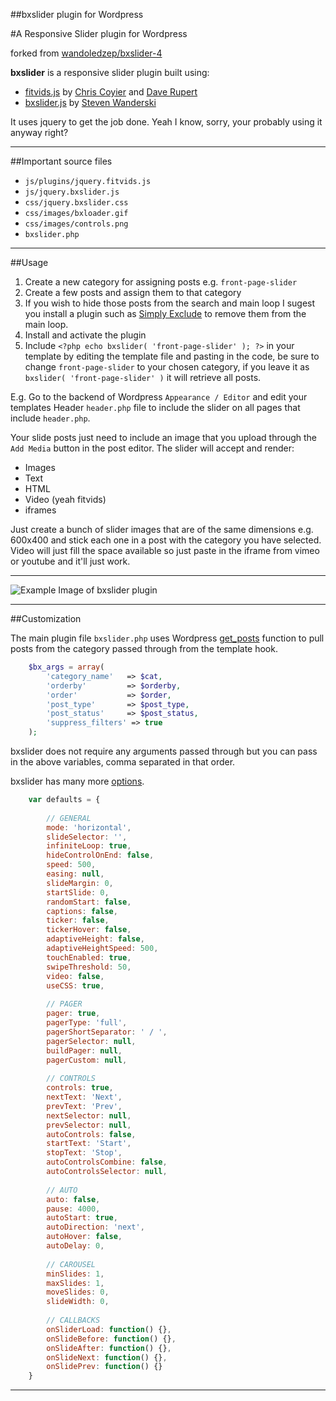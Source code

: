 ##bxslider plugin for Wordpress

#A Responsive Slider plugin for Wordpress

forked from [wandoledzep/bxslider-4](http://github.com/wandoledzep/bxslider-4)

__bxslider__ is a responsive slider plugin built using:

*	[fitvids.js](http://fitvidsjs.com/) by [Chris Coyier](http://css-tricks.com "CSS-Tricks") and [Dave Rupert](http://daverupert.com "Paravel")
*	[bxslider.js](http://bxslider.com/) by [Steven Wanderski](http://stevenwanderski.com "bxSlider")

It uses jquery to get the job done. Yeah I know, sorry, your probably using it anyway right?

* * *

##Important source files

*	`js/plugins/jquery.fitvids.js`
*	`js/jquery.bxslider.js`
*	`css/jquery.bxslider.css`
*	`css/images/bxloader.gif`
*	`css/images/controls.png`
*	`bxslider.php`

* * *

##Usage

1.	Create a new category for assigning posts e.g. `front-page-slider`
2.	Create a few posts and assign them to that category
3.	If you wish to hide those posts from the search and main loop I sugest you install a plugin such as [Simply Exclude](http://www.codehooligans.com/projects/wordpress/simply-exclude/) to remove them from the main loop.
4.	Install and activate the plugin
5.	Include `<?php echo bxslider( 'front-page-slider' ); ?>` in your template by editing the template file and pasting in the code, be sure to change `front-page-slider` to your chosen category, if you leave it as `bxslider( 'front-page-slider' )` it will retrieve all posts.


E.g. Go to the backend of Wordpress `Appearance / Editor` and edit your templates Header `header.php` file to include the slider on all pages that include `header.php`.

Your slide posts just need to include an image that you upload through the `Add Media` button in the post editor. 
The slider will accept and render: 
*	Images
*	Text
*	HTML
*	Video (yeah fitvids)
*	iframes

Just create a bunch of slider images that are of the same dimensions e.g. 600x400 and stick each one in a post with the category you have selected. Video will just fill the space available so just paste in the iframe from vimeo or youtube and it'll just work.

* * *

![Example Image of bxslider plugin](https://raw.github.com/flxa/bxslider-4/master/img/screenshot.jpg "Example of bxslider with vimeo video")

* * *

##Customization

The main plugin file `bxslider.php` uses Wordpress [get_posts](http://codex.wordpress.org/Template_Tags/get_posts) function to pull posts from the category passed through from the template hook.

```php
    $bx_args = array(
        'category_name'   => $cat,
        'orderby'         => $orderby,
        'order'           => $order,
        'post_type'       => $post_type,
        'post_status'     => $post_status,
        'suppress_filters' => true 
    );
```
bxslider does not require any arguments passed through but you can pass in the above variables, comma separated in that order.

bxslider has many more [options](http://bxslider.com/options).

```javascript
	var defaults = {
		
		// GENERAL
		mode: 'horizontal',
		slideSelector: '',
		infiniteLoop: true,
		hideControlOnEnd: false,
		speed: 500,
		easing: null,
		slideMargin: 0,
		startSlide: 0,
		randomStart: false,
		captions: false,
		ticker: false,
		tickerHover: false,
		adaptiveHeight: false,
		adaptiveHeightSpeed: 500,
		touchEnabled: true,
		swipeThreshold: 50,
		video: false,
		useCSS: true,
		
		// PAGER
		pager: true,
		pagerType: 'full',
		pagerShortSeparator: ' / ',
		pagerSelector: null,
		buildPager: null,
		pagerCustom: null,
		
		// CONTROLS
		controls: true,
		nextText: 'Next',
		prevText: 'Prev',
		nextSelector: null,
		prevSelector: null,
		autoControls: false,
		startText: 'Start',
		stopText: 'Stop',
		autoControlsCombine: false,
		autoControlsSelector: null,
		
		// AUTO
		auto: false,
		pause: 4000,
		autoStart: true,
		autoDirection: 'next',
		autoHover: false,
		autoDelay: 0,
		
		// CAROUSEL
		minSlides: 1,
		maxSlides: 1,
		moveSlides: 0,
		slideWidth: 0,
		
		// CALLBACKS
		onSliderLoad: function() {},
		onSlideBefore: function() {},
		onSlideAfter: function() {},
		onSlideNext: function() {},
		onSlidePrev: function() {}
	}
```

* * *